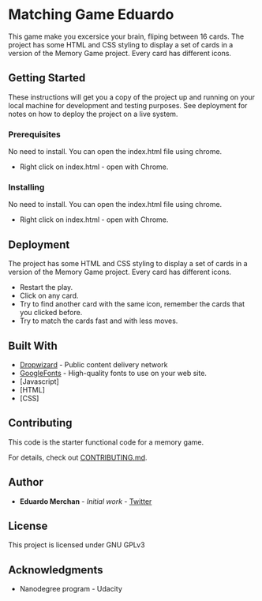 # Matching Game Eduardo

This game make you excersice your brain, fliping between 16 cards. The project has some HTML and CSS styling to display a set of cards in a version of the Memory Game project. Every card has different icons. 

## Getting Started

These instructions will get you a copy of the project up and running on your local machine for development and testing purposes. See deployment for notes on how to deploy the project on a live system.

### Prerequisites

No need to install. You can open the index.html file using chrome.

* Right click on index.html - open with Chrome.

### Installing

No need to install. You can open the index.html file using chrome.

* Right click on index.html - open with Chrome.

## Deployment

The project has some HTML and CSS styling to display a set of cards in a version of the Memory Game project. Every card has different icons.

* Restart the play.
* Click on any card.
* Try to find another card with the same icon, remember the cards that you clicked before.
* Try to match the cards fast and with less moves.

## Built With

* [Dropwizard](https://maxcdn.bootstrapcdn.com/font-awesome/4.6.1/css/font-awesome.min.css) - Public content delivery network
* [GoogleFonts](https://fonts.googleapis.com/css?family=Roboto:300,400,500) - High-quality fonts to use on your web site.
* [Javascript]
* [HTML]
* [CSS]


## Contributing

This code is the starter functional code for a memory game.

For details, check out [CONTRIBUTING.md](CONTRIBUTING.md).

## Author

* **Eduardo Merchan** - *Initial work* - [Twitter](https://twitter.com/guasho)


## License

This project is licensed under GNU GPLv3

## Acknowledgments

* Nanodegree program - Udacity


